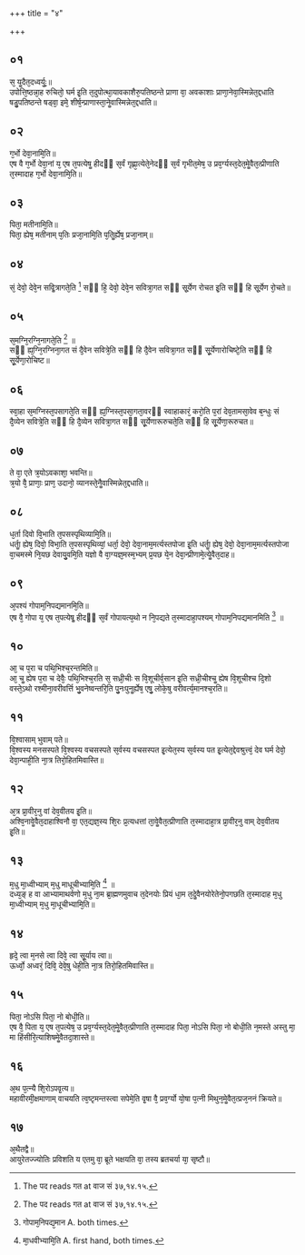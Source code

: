 +++
title = "४"

+++
## ०१
स᳘ यॗदैत᳘दध्वर्युः᳟॥  
उपोत्ति᳘ष्ठन्ना᳘ह रुचितो᳘ घर्म इ᳘ति त᳘दुपोत्था᳘यावकाशैरु᳘पतिष्ठन्ते प्राणा वा᳘ अवकाशाः प्राणा᳘नेवा᳘स्मिन्नेत᳘द्दधाति षडु᳘पतिष्ठन्ते षड्वा᳘ इमे᳘ शीर्ष᳘न्प्राणास्ता᳘नेॗवास्मिन्नेत᳘द्दधाति॥  
## ०२
ग᳘र्भो देवा᳘नामि᳘ति॥  
एष वै ग᳘र्भो देवा᳘नां य᳘ एष त᳘पत्येषॗ हीदᳫं स᳘र्वं गृह्णा᳘त्येते᳘नेदᳫं स᳘र्वं गृभीत᳘मेष᳘ उ प्रव᳘र्ग्यस्त᳘देत᳘मेॗवैत᳘त्प्रीणाति त᳘स्मादाह ग᳘र्भो देवा᳘नामि᳘ति॥  
## ०३
पिता᳘ मतीनामि᳘ति॥  
पिता᳘ ह्येष᳘ मतीनाम् प᳘तिः प्रजा᳘नामि᳘ति प᳘तिॗर्ह्येष᳘ प्रजा᳘नाम्॥  
## ०४
सं᳘ देवो᳘ देवे᳘न सविॗत्रागते᳘ति [^1] सᳫं हि᳘ देवो᳘ देवे᳘न सवित्रा᳘गत सᳫं सू᳘र्येण रोचत इ᳘ति सᳫं हि सू᳘र्येण रो᳘चते॥  

[^1]: The पद reads गत at वाज सं ३७,१४.१५.

## ०५
स᳘मग्नि᳘रग्नि᳘नागते᳘ति [^2] ॥  
सᳫं ह्य᳘ग्नि᳘रग्निना᳘गत सं दै᳘वेन सवित्रे᳘ति सᳫं हि दै᳘वेन सवित्रा᳘गत सᳫं सू᳘र्येणारोचिष्टे᳘ति सᳫं हि सू᳘र्येणा᳘रोचिष्ट॥  

[^2]: The पद reads गत at वाज सं ३७,१४.१५.

## ०६
स्वा᳘हा स᳘मग्निस्त᳘पसागते᳘ति सᳫं ह्य᳘ग्निस्त᳘पसा᳘गता᳘वरᳫं स्वाहाकारं᳘ करो᳘ति प᳘रां देव᳘तामसा᳘वेव ब᳘न्धुः सं दै᳘व्येन सवित्रे᳘ति सᳫं हि दै᳘व्येन सवित्रा᳘गत सᳫं सू᳘र्येणारूरुचते᳘ति सᳫं हि सू᳘र्येणा᳘रूरुचत॥  
## ०७
ते वा᳘ एते त्र᳘योऽवकाशा᳘ भवन्ति॥  
त्र᳘यो वै᳘ प्राणाः᳘ प्राण᳘ उदानो᳘ व्यानस्ते᳘नैॗवास्मिन्नेत᳘द्दधाति॥  
## ०८
ध᳘र्ता दिवो वि᳘भाति त᳘पसस्पृथिव्यामि᳘ति॥  
धर्ताॗ ह्येष᳘ दिवो᳘ विभा᳘ति त᳘पसस्पृथिव्यां᳘ धर्ता᳘ देवो᳘ देवा᳘नाम᳘मर्त्यस्तपोजा इ᳘ति धर्ताॗ ह्येष᳘ देवो᳘ देवा᳘नाम᳘मर्त्यस्तपोजा वा᳘चमस्मे नि᳘यछ देवायु᳘वमि᳘ति यज्ञो वै वा᳘ग्यज्ञ᳘मस्म᳘भ्यम् प्र᳘यछ ये᳘न देवा᳘न्प्रीणामे᳘त्येॗवैत᳘दाह॥  
## ०९
अ᳘पश्यं गोपाम᳘निपद्यमानमि᳘ति॥  
एष वै᳘ गोपा य᳘ एष त᳘पत्येषॗ हीदᳫं स᳘र्वं गोपायत्य᳘थो न नि᳘पद्यते त᳘स्मादाहा᳘पश्यम् गोपाम᳘निपद्यमानमिति [^3] ॥  

[^3]: गोपाम᳘निपद्य᳘मान A. both times.

## १०
आ᳘ च प᳘रा च पथि᳘भिश्च᳘रन्तमिति॥  
आ᳘ चॗ ह्येष प᳘रा च देवैः᳘ पथि᳘भिश्च᳘रति स᳘ सध्री᳘चीः स वि᳘शूचीर्व᳘सान इ᳘ति सध्री᳘चीश्चॗ ह्येष वि᳘शूचीश्च दि᳘शो वस्ते᳘ऽथो रश्मीना᳘वरीवर्त्ति भु᳘वनेष्वन्तरि᳘ति पु᳘नःपुनॗर्ह्येष᳘ एषु᳘ लोके᳘षु वरीवर्त्य᳘मानश्च᳘रति॥  
## ११
वि᳘श्वासाम् भुवाम् पते॥  
वि᳘श्वस्य मनसस्पते वि᳘श्वस्य वचसस्पते स᳘र्वस्य वचसस्पत इ᳘त्येत᳘स्य स᳘र्वस्य पत इ᳘त्येत᳘द्देवश्रुत्त्वं᳘ देव घर्म देवो᳘ देवा᳘न्पाही᳘ति ना᳘त्र तिरो᳘हितमिवास्ति॥  
## १२
अ᳘त्र प्रा᳘वीर᳘नु वां देव᳘वीतय इ᳘ति॥  
अश्वि᳘नावेॗवैत᳘दाहाश्विनौ वा᳘ एत᳘द्यज्ञ᳘स्य शि᳘रः प्र᳘त्यधत्तां ता᳘वेॗवैत᳘त्प्रीणाति त᳘स्मादाहा᳘त्र प्रा᳘वीर᳘नु वाम् देव᳘वीतय इ᳘ति॥  
## १३
म᳘धु मा᳘ध्वीभ्याम् म᳘धु माधूचीभ्यामि᳘ति [^4] ॥  
दध्य᳘ङ् ह वा आभ्यामाथर्वणो म᳘धु ना᳘म ब्रा᳘ह्मणमुवाच त᳘देनयोः प्रियं धा᳘म त᳘देॗवैनयोरेतेनो᳘पगछति त᳘स्मादाह म᳘धु मा᳘ध्वीभ्याम् म᳘धु मा᳘धूचीभ्यामि᳘ति॥  

[^4]: मा᳘धवीभ्यामि᳘ति A. first hand, both times.

## १४
हृदे᳘ त्वा म᳘नसे त्वा दिवे᳘ त्वा सू᳘र्याय त्वा॥  
ऊर्ध्वो᳘ अध्वरं᳘ दिवि᳘ देवे᳘षु धेही᳘ति ना᳘त्र तिरो᳘हितमिवास्ति॥  
## १५
पिता᳘ नोऽसि पिता᳘ नो बोधी᳘ति॥  
एष वै᳘ पिता य᳘ एष त᳘पत्येष᳘ उ प्रव᳘र्ग्यस्त᳘देत᳘मेॗवैत᳘त्प्रीणाति त᳘स्मादाह पिता᳘ नोऽसि पिता᳘ नो बोधी᳘ति न᳘मस्ते अस्तु मा᳘ मा हिंसीरि᳘त्याशिषमेॗवैतदा᳘शास्ते॥  
## १६
अ᳘थ प᳘त्न्यै शि᳘रोऽपवृ᳘त्य॥  
महावीरमी᳘क्षमाणाम् वाचयति त्व᳘ष्टृमन्तस्त्वा सपेमे᳘ति वृ᳘षा वै᳘ प्रव᳘र्ग्यो यो᳘षा प᳘त्नी मिथुन᳘मेॗवैत᳘त्प्रज᳘ननं क्रियते॥  
## १७
अ᳘थैतद्वै॥  
आयुरेतज्ज्योतिः प्रविशति य एतमु वा᳘ ब्रूते भक्षयति वा᳘ तस्य ब्रतचर्या या᳘ सृष्टौ॥  